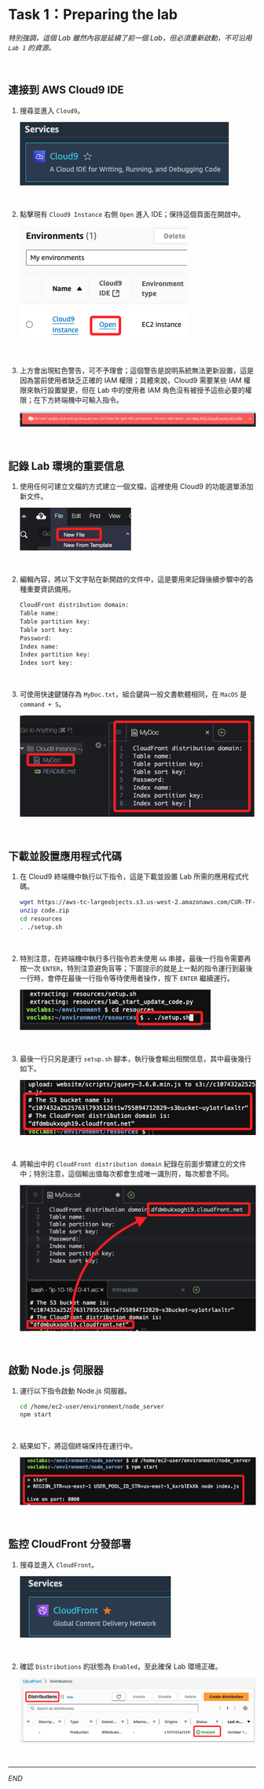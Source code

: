 # Task 1：Preparing the lab

_特別強調，這個 Lab 雖然內容是延續了前一個 Lab，但必須重新啟動，不可沿用 `Lab 1` 的資源。_

<br>

## 連接到 AWS Cloud9 IDE

1. 搜尋並進入 `Cloud9`。

    ![](images/img_13.png)

<br>

2. 點擊現有 `Cloud9 Instance` 右側 `Open` 進入 IDE；保持這個頁面在開啟中。

    ![](images/img_14.png)

<br>

3. 上方會出現紅色警告，可不予理會；這個警告是說明系統無法更新設置，這是因為當前使用者缺乏正確的 IAM 權限；具體來說，Cloud9 需要某些 IAM 權限來執行設置變更，但在 Lab 中的使用者 IAM 角色沒有被授予這些必要的權限；在下方終端機中可輸入指令。

    ![](images/img_15.png)

<br>

## 記錄 Lab 環境的重要信息

1. 使用任何可建立文檔的方式建立一個文檔，這裡使用 Cloud9 的功能選單添加新文件。

    ![](images/img_16.png)

<br>

2. 編輯內容，將以下文字貼在新開啟的文件中，這是要用來記錄後續步驟中的各種重要資訊備用。

    ```bash
    CloudFront distribution domain:
    Table name:
    Table partition key:
    Table sort key:
    Password:
    Index name:
    Index partition key:
    Index sort key:
    ```

<br>

3. 可使用快速鍵儲存為 `MyDoc.txt`，組合鍵與一般文書軟體相同，在 `MacOS` 是 `command + S`。

    ![](images/img_01.png)

<br>

## 下載並設置應用程式代碼

1. 在 Cloud9 終端機中執行以下指令，這是下載並設置 Lab 所需的應用程式代碼。

    ```bash
    wget https://aws-tc-largeobjects.s3.us-west-2.amazonaws.com/CUR-TF-100-EDBLDR-1-107430/02-lab-ddb/code.zip
    unzip code.zip
    cd resources
    . ./setup.sh
    ```

<br>

2. 特別注意，在終端機中執行多行指令若未使用 `&&` 串接，最後一行指令需要再按一次 `ENTER`，特別注意避免盲等；下圖提示的就是上一點的指令運行到最後一行時，會停在最後一行指令等待使用者操作，按下 `ENTER` 繼續運行。

    ![](images/img_17.png)

<br>

3. 最後一行只另是運行 `setup.sh` 腳本，執行後會輸出相關信息，其中最後幾行如下。

    ![](images/img_02.png)

<br>

4. 將輸出中的 `CloudFront distribution domain` 紀錄在前面步驟建立的文件中；特別注意，這個輸出值每次都會生成唯一識別符，每次都會不同。

    ![](images/img_03.png)

<br>

## 啟動 Node.js 伺服器

1. 運行以下指令啟動 Node.js 伺服器。

    ```bash
    cd /home/ec2-user/environment/node_server
    npm start
    ```

<br>

2. 結果如下，將這個終端保持在運行中。

    ![](images/img_04.png)

<br>

## 監控 CloudFront 分發部署

1. 搜尋並進入 `CloudFront`。

    ![](images/img_18.png)

<br>

2. 確認 `Distributions` 的狀態為 `Enabled`，至此確保 Lab 環境正確。

    ![](images/img_05.png)

<br>

___

_END_